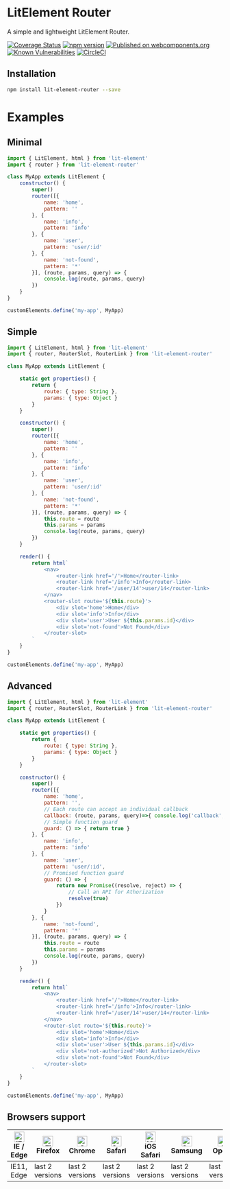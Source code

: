 # LitElement Router
A simple and lightweight LitElement Router.

[![Coverage Status](https://coveralls.io/repos/github/hamedasemi/lit-element-router/badge.svg?branch=release)](https://coveralls.io/github/hamedasemi/lit-element-router?branch=release)
[![npm version](https://badge.fury.io/js/lit-element-router.svg)](https://badge.fury.io/js/lit-element-router)
[![Published on webcomponents.org](https://img.shields.io/badge/webcomponents.org-published-blue.svg)](https://www.webcomponents.org/element/lit-element-router/1.0.0)
[![Known Vulnerabilities](https://snyk.io/test/github/hamedasemi/lit-element-router/badge.svg?targetFile=package.json)](https://snyk.io/test/github/hamedasemi/lit-element-router?targetFile=package.json)
[![CircleCI](https://circleci.com/gh/hamedasemi/lit-element-router/tree/release.svg?style=svg)](https://circleci.com/gh/hamedasemi/lit-element-router/tree/release)


## Installation

```sh
npm install lit-element-router --save
```

# Examples

## Minimal 
```javascript
import { LitElement, html } from 'lit-element'
import { router } from 'lit-element-router'

class MyApp extends LitElement {
    constructor() {
        super()
        router([{
            name: 'home',
            pattern: ''
        }, {
            name: 'info',
            pattern: 'info'
        }, {
            name: 'user',
            pattern: 'user/:id'
        }, {
            name: 'not-found',
            pattern: '*'
        }], (route, params, query) => {
            console.log(route, params, query)
        })
    }
}

customElements.define('my-app', MyApp)
```

## Simple

```javascript
import { LitElement, html } from 'lit-element'
import { router, RouterSlot, RouterLink } from 'lit-element-router'

class MyApp extends LitElement {

    static get properties() {
        return {
            route: { type: String },
            params: { type: Object }
        }
    }

    constructor() {
        super()
        router([{
            name: 'home',
            pattern: ''
        }, {
            name: 'info',
            pattern: 'info'
        }, {
            name: 'user',
            pattern: 'user/:id'
        }, {
            name: 'not-found',
            pattern: '*'
        }], (route, params, query) => {
            this.route = route
            this.params = params
            console.log(route, params, query)
        })
    }

    render() {
        return html`
            <nav>
                <router-link href='/'>Home</router-link>
                <router-link href='/info'>Info</router-link>
                <router-link href='/user/14'>user/14</router-link>
            </nav>
            <router-slot route='${this.route}'>
                <div slot='home'>Home</div>
                <div slot='info'>Info</div>
                <div slot='user'>User ${this.params.id}</div>
                <div slot='not-found'>Not Found</div>
            </router-slot>
        `
    }
}

customElements.define('my-app', MyApp)
```


## Advanced

```javascript
import { LitElement, html } from 'lit-element'
import { router, RouterSlot, RouterLink } from 'lit-element-router'

class MyApp extends LitElement {

    static get properties() {
        return {
            route: { type: String },
            params: { type: Object }
        }
    }

    constructor() {
        super()
        router([{
            name: 'home',
            pattern: '',
            // Each route can accept an individual callback
            callback: (route, params, query)=>{ console.log('callback', route, params, query)},
            // Simple function guard
            guard: () => { return true }
        }, {
            name: 'info',
            pattern: 'info'
        }, {
            name: 'user',
            pattern: 'user/:id',
            // Promised function guard
            guard: () => {
                return new Promise((resolve, reject) => {
                    // Call an API for Athorization
                    resolve(true)
                })
            }
        }, {
            name: 'not-found',
            pattern: '*'
        }], (route, params, query) => {
            this.route = route
            this.params = params
            console.log(route, params, query)
        })
    }

    render() {
        return html`
            <nav>
                <router-link href='/'>Home</router-link>
                <router-link href='/info'>Info</router-link>
                <router-link href='/user/14'>user/14</router-link>
            </nav>
            <router-slot route='${this.route}'>
                <div slot='home'>Home</div>
                <div slot='info'>Info</div>
                <div slot='user'>User ${this.params.id}</div>
                <div slot='not-authorized'>Not Authorized</div>
                <div slot='not-found'>Not Found</div>
            </router-slot>
        `
    }
}

customElements.define('my-app', MyApp)
```

## Browsers support

| [<img src="https://raw.githubusercontent.com/alrra/browser-logos/master/src/edge/edge_48x48.png" alt="IE / Edge" width="24px" height="24px" />](http://godban.github.io/browsers-support-badges/)</br>IE / Edge | [<img src="https://raw.githubusercontent.com/alrra/browser-logos/master/src/firefox/firefox_48x48.png" alt="Firefox" width="24px" height="24px" />](http://godban.github.io/browsers-support-badges/)</br>Firefox | [<img src="https://raw.githubusercontent.com/alrra/browser-logos/master/src/chrome/chrome_48x48.png" alt="Chrome" width="24px" height="24px" />](http://godban.github.io/browsers-support-badges/)</br>Chrome | [<img src="https://raw.githubusercontent.com/alrra/browser-logos/master/src/safari/safari_48x48.png" alt="Safari" width="24px" height="24px" />](http://godban.github.io/browsers-support-badges/)</br>Safari | [<img src="https://raw.githubusercontent.com/alrra/browser-logos/master/src/safari-ios/safari-ios_48x48.png" alt="iOS Safari" width="24px" height="24px" />](http://godban.github.io/browsers-support-badges/)</br>iOS Safari | [<img src="https://raw.githubusercontent.com/alrra/browser-logos/master/src/samsung-internet/samsung-internet_48x48.png" alt="Samsung" width="24px" height="24px" />](http://godban.github.io/browsers-support-badges/)</br>Samsung | [<img src="https://raw.githubusercontent.com/alrra/browser-logos/master/src/opera/opera_48x48.png" alt="Opera" width="24px" height="24px" />](http://godban.github.io/browsers-support-badges/)</br>Opera |
| --------- | --------- | --------- | --------- | --------- | --------- | --------- |
| IE11, Edge| last 2 versions| last 2 versions| last 2 versions| last 2 versions| last 2 versions| last 2 versions

